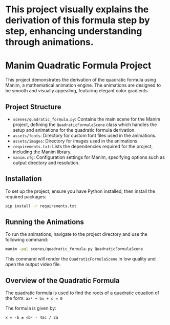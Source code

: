# This project visually explains the derivation of this formula step by step, enhancing understanding through animations. 

# Manim Quadratic Formula Project

This project demonstrates the derivation of the quadratic formula using Manim, a mathematical animation engine. The animations are designed to be smooth and visually appealing, featuring elegant color gradients.

## Project Structure

- `scenes/quadratic_formula.py`: Contains the main scene for the Manim project, defining the `QuadraticFormulaScene` class which handles the setup and animations for the quadratic formula derivation.
- `assets/fonts`: Directory for custom font files used in the animations.
- `assets/images`: Directory for images used in the animations.
- `requirements.txt`: Lists the dependencies required for the project, including the Manim library.
- `manim.cfg`: Configuration settings for Manim, specifying options such as output directory and resolution.

## Installation

To set up the project, ensure you have Python installed, then install the required packages:

```bash
pip install -r requirements.txt
```

## Running the Animations

To run the animations, navigate to the project directory and use the following command:

```bash 
manim -pql scenes/quadratic_formula.py QuadraticFormulaScene

```

This command will render the `QuadraticFormulaScene` in low quality and open the output video file.

## Overview of the Quadratic Formula

The quadratic formula is used to find the roots of a quadratic equation of the form:
`ax² + bx + c = 0`

The formula is given by:

`x = -b ± √b² - 4ac / 2a`
